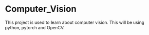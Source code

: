 # Computer_Vision
This project is used to learn about computer vision. This will be using python, pytorch and OpenCV. 
